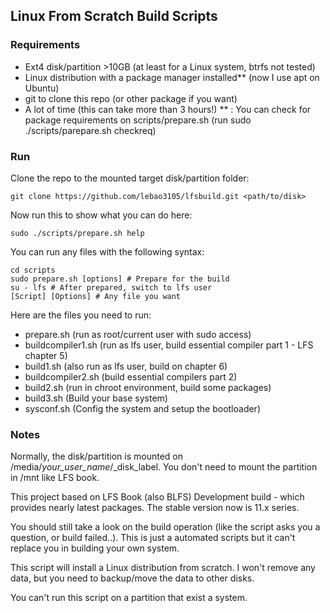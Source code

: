 ## Linux From Scratch Build Scripts

### Requirements
* Ext4 disk/partition >10GB (at least for a Linux system, btrfs not tested)
* Linux distribution with a package manager installed** (now I use apt on Ubuntu)
* git to clone this repo (or other package if you want)
* A lot of time (this can take more than 3 hours!)
** : You can check for package requirements on scripts/prepare.sh (run sudo ./scripts/parepare.sh checkreq)

### Run
Clone the repo to the mounted target disk/partition folder:
```
git clone https://github.com/lebao3105/lfsbuild.git <path/to/disk>
```
Now run this to show what you can do here:
```
sudo ./scripts/prepare.sh help
```

You can run any files with the following syntax:
```
cd scripts
sudo prepare.sh [options] # Prepare for the build
su - lfs # After prepared, switch to lfs user
[Script] [Options] # Any file you want
```

Here are the files you need to run:
* prepare.sh (run as root/current user with sudo access)
* buildcompiler1.sh (run as lfs user, build essential compiler part 1 - LFS chapter 5)
* build1.sh (also run as lfs user, build on chapter 6)
* buildcompiler2.sh (build essential compilers part 2)
* build2.sh (run in chroot environment, build some packages)
* build3.sh (Build your base system)
* sysconf.sh (Config the system and setup the bootloader)

### Notes
Normally, the disk/partition is mounted on /media/_your_user_name_/_disk_label. You don't need to mount the partition in /mnt like LFS book.

This project based on LFS Book (also BLFS) Development build - which provides nearly latest packages. The stable version now is 11.x series.

You should still take a look on the build operation (like the script asks you a question, or build failed..). This is just a automated scripts but it can't replace you in building your own system.

This script will install a Linux distribution from scratch. I won't remove any data, but you need to backup/move the data to other disks.

You can't run this script on a partition that exist a system.